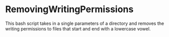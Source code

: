# RemovingWritingPermissions
This bash script takes in a single parameters of a directory and removes the writing permissions to files that start and end with a lowercase vowel.
